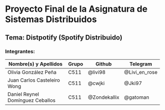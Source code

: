 # Proyecto Final de la Asignatura de Sistemas Distribuidos

## Tema: Distpotify (Spotify Distribuido)

### Integrantes:

| Nombre(s) y Apellidos            | Grupo | Github       | Telegram      |
| -------------------------------- | ----- | ------------ | ------------- |
| Olivia González Peña             | C511  | @livi98      | @Livi_en_rose |
| Juan Carlos Casteleiro Wong      | C511  | @cwjki       | @Jki97        |
| Daniel Reynel Domínguez Ceballos | C511  | @Zondekallix | @gatoman      |
